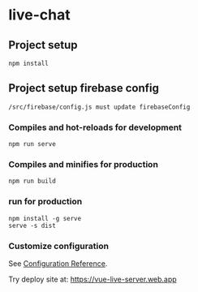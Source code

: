 # live-chat

## Project setup
```
npm install
```

## Project setup firebase config
```
/src/firebase/config.js must update firebaseConfig
```

### Compiles and hot-reloads for development
```
npm run serve
```

### Compiles and minifies for production
```
npm run build
```

### run for production
```
npm install -g serve
serve -s dist
```
### Customize configuration
See [Configuration Reference](https://cli.vuejs.org/config/).

Try deploy site at: https://vue-live-server.web.app
